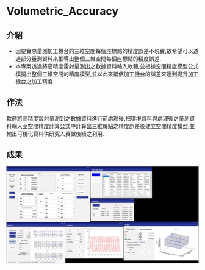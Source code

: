 # Volumetric_Accuracy
## 介紹
* 因要實際量測加工機台的三維空間每個座標點的精度誤差不現實,故希望可以透過部分量測資料來推導出整個三維空間每個座標點的精度誤差.
* 本專案透過將高精度雷射量測出之數據資料輸入軟體,並根據空間精度模型公式模擬出整個三維空間的精度模型,並以此來補償加工機台的誤差來達到提升加工機台之加工精度.
## 作法
軟體將高精度雷射量測到之數據資料進行前處理後,把環境資料與處理後之量測資料輸入至空間精度計算公式中計算出三維每點之精度誤差後建立空間精度模型,並輸出可視化資料供研究人員做後續之利用.
## 成果

![image](https://github.com/kyofire88/Volumetric_Accuracy/blob/main/image.png)
